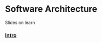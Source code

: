 # Software Architecture
Slides on learn

### [Intro](https://learn.uwaterloo.ca/d2l/le/content/414233/viewContent/2283424/View)
